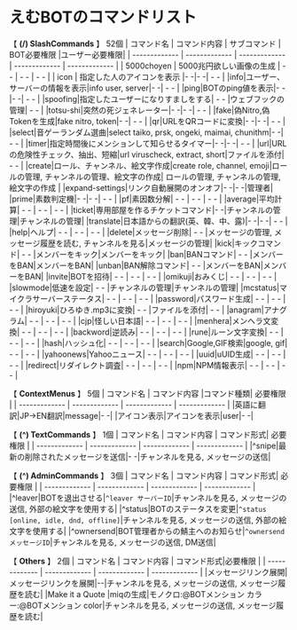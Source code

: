 # えむBOTのコマンドリスト
【 **(/) SlashCommands** 】 52個
| コマンド名  | コマンド内容 | サブコマンド | BOT必要権限 |ユーザー必要権限|
| ------------- | ------------- | ------------- | ------------- | ------------- |
| 5000choyen  | 5000兆円欲しい画像の生成  | - - | - - | - - |
| icon  | 指定した人のアイコンを表示  |- -|- -| - - |
|info|ユーザー、サーバーの情報を表示|info user, server|- -| - - |
|ping|BOTのping値を表示|- -|- -| - - |
|spoofing|指定したユーザーになりすましをする| - - |ウェブフックの管理| - - |
|totsu-shi|突然の死ジェネレーター|- -|- -| - - |
|fake|偽Nitro,偽Tokenを生成|fake nitro, token|- -| - - |
|qr|URLをQRコードに変換|- -|- -| - - |
|select|音ゲーランダム選曲|select taiko, prsk, ongeki, maimai, chunithm|- -| - - |
|timer|指定時間後にメンションして知らせるタイマー|- -|- -| - - |
|url|URLの危険性チェック、抽出、短縮|url viruscheck, extract, short|ファイルを添付| - - |
|create|ロール、チャンネル、絵文字作成|create role, channel, emoji|ロールの管理, チャンネルの管理、絵文字の作成| ロールの管理, チャンネルの管理, 絵文字の作成 |
|expand-settings|リンク自動展開のオンオフ|- -|- -|管理者|
|prime|素数判定機|- -|- -| - - |
|pf|素因数分解| - - | - - | - - |
|average|平均計算| - - | - - | - - |
|ticket|専用部屋を作るチケットコマンド|- -|チャンネルの管理|チャンネルの管理|
|translate|日本語からの翻訳(英、韓、中、露)|- -|- -| - - |
|help|ヘルプ| - - | - - | - - |
|delete|メッセージ削除| - - |メッセージの管理, メッセージ履歴を読む, チャンネルを見る|メッセージの管理|
|kick|キックコマンド| - - |メンバーをキック|メンバーをキック|
|ban|BANコマンド| - - |メンバーをBAN|メンバーをBAN|
|unban|BAN解除コマンド| - - |メンバーをBAN|メンバーをBAN|
|invite|BOTを招待| - - | - - | - - |
|omikuji|おみくじ| - - | - - | - - |
|slowmode|低速を設定| - - |チャンネルの管理|チャンネルの管理|
|mcstatus|マイクラサーバーステータス| - - | - - | - - |
|password|パスワード生成| - - | - - | - - |
|hiroyuki|ひろゆき.mp3に変換| - - |ファイルを添付| - - |
|anagram|アナグラム| - - | - - | - - |
|cjp|怪しい日本語| - - | - - | - - |
|menhera|メンヘラ文変換| - - | - - | - - |
|backword|逆読み| - - | - - | - - |
|rune|ルーン文字変換| - - | - - | - - |
|hash|ハッシュ化| - - | - - | - - |
|search|Google,GIF検索|google, gif| - - | - - |
|yahoonews|Yahooニュース| - - | - - | - - |
|uuid|uUID生成| - - | - - | - - |
|redirect|リダイレクト調査| - - | - - | - - |
|npm|NPM情報表示| - - | - - | - - |

【 **ContextMenus** 】 5個
| コマンド名  | コマンド内容 |コマンド種類|  必要権限 |
| ------------- | ------------- | ------------- | ------------- |
|英語に翻訳|JP→EN翻訳|message|- -|
|アイコン表示|アイコンを表示|user|- -|

【 **(^) TextCommands** 】 1個
| コマンド名  | コマンド内容 | コマンド形式| 必要権限 |
| ------------- | ------------- | ------------- | ------------- |
|^snipe|最新の削除されたメッセージを送信|- -|チャンネルを見る, メッセージの送信|

【 **(^) AdminCommands** 】 3個
| コマンド名  | コマンド内容 | コマンド形式| 必要権限 |
| ------------- | ------------- | ------------- | ------------- |
|^leaver|BOTを退出させる|`^leaver サーバーID`|チャンネルを見る, メッセージの送信, 外部の絵文字を使用する|
|^status|BOTのステータスを変更|`^status [online, idle, dnd, offline]`|チャンネルを見る, メッセージの送信, 外部の絵文字を使用する|
|^ownersend|BOT管理者からの鯖主へのお知らせ|`^ownersend メッセージID`|チャンネルを見る, メッセージの送信, DM送信|

【 **Others** 】 2個
| コマンド名  | コマンド内容 | コマンド形式|必要権限 |
| ------------- | ------------- |  ------------- |  ------------- |
|メッセージリンク展開|メッセージリンクを展開|--|チャンネルを見る, メッセージの送信, メッセージ履歴を読む|
|Make it a Quote |miqの生成|モノクロ:@BOTメンション カラー:@BOTメンション color|チャンネルを見る, メッセージの送信, メッセージ履歴を読む|
